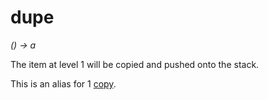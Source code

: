 # dupe

  *() → a*

  The item at level 1 will be copied and pushed onto the stack.
  
  This is an alias for 1 [copy].


  [copy]: copy
